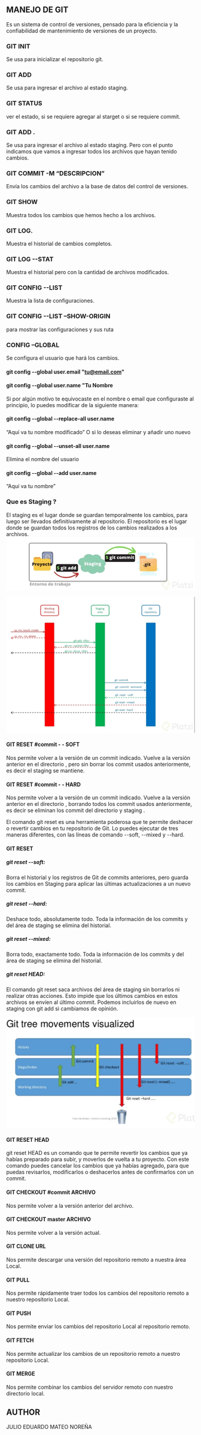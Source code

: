 ## MANEJO DE GIT

Es un sistema de control de versiones, pensado para la eficiencia y la confiabilidad de mantenimiento de versiones de un proyecto.

### GIT INIT
Se usa para inicializar el repositorio git.

### GIT ADD
Se usa para ingresar el archivo al estado staging.

### GIT STATUS
ver el estado, si se requiere agregar al starget o si se requiere commit.

### GIT ADD .
Se usa para ingresar el archivo al estado staging. Pero con el punto indicamos que vamos a ingresar todos los archivos que hayan tenido cambios.

### GIT COMMIT -M “DESCRIPCION”
Envía los cambios del archivo a la base de datos del control de versiones.

### GIT SHOW
Muestra todos los cambios que hemos hecho a los archivos.

### GIT LOG.
Muestra el historial de cambios completos.

### GIT LOG --STAT
Muestra el historial pero con la cantidad de archivos modificados.

### GIT CONFIG --LIST
Muestra la lista de configuraciones.

### GIT CONFIG --LIST  –SHOW-ORIGIN
para mostrar las configuraciones y sus ruta

### CONFIG –GLOBAL
Se configura el usuario que hará los cambios.

#### git config --global user.email "tu@email.com"
#### git config --global user.name "Tu Nombre

Si por algún motivo te equivocaste en el nombre o email que configuraste al principio, lo puedes modificar de la siguiente manera:

#### git config --global --replace-all user.name 
“Aquí va tu nombre modificado”
O si lo deseas eliminar y añadir uno nuevo

#### git config --global --unset-all user.name
Elimina el nombre del usuario
#### git config --global --add user.name 
“Aquí va tu nombre”

### Que es Staging ?

El staging es el lugar donde se guardan temporalmente los cambios, para luego ser llevados definitivamente al repositorio. El repositorio es el lugar donde se guardan todos los registros de los cambios realizados a los archivos.
![img_1.png](img_1.png)

![img.png](img.png)

#### GIT RESET   #commit - - SOFT

Nos permite volver a la versión de un commit indicado. Vuelve a la versión anterior en el directorio , pero sin borrar los commit usados anteriormente, es decir el staging se mantiene.

#### GIT RESET  #commit - - HARD
Nos permite volver a la versión de un commit indicado. Vuelve a la versión anterior en el directorio , borrando todos los commit usados anteriormente, es decir se eliminan los commit del directorio y staging .

El comando git reset es una herramienta poderosa que te permite deshacer o revertir cambios en tu repositorio de Git. Lo puedes ejecutar de tres maneras diferentes, con las líneas de comando --soft, --mixed y --hard.


#### GIT RESET

##### git reset --soft: 
Borra el historial y los registros de Git de commits anteriores, pero guarda los cambios en Staging para aplicar las últimas actualizaciones a un nuevo commit.

##### git reset --hard: 
Deshace todo, absolutamente todo. Toda la información de los commits y del área de staging se elimina del historial.

##### git reset --mixed: 
Borra todo, exactamente todo. Toda la información de los commits y del área de staging se elimina del historial.

##### git reset HEAD: 
El comando git reset saca archivos del área de staging sin borrarlos ni realizar otras acciones. Esto impide que los últimos cambios en estos archivos se envíen al último commit. Podemos incluirlos de nuevo en staging con git add si cambiamos de opinión.

![img_2.png](img_2.png)

#### GIT RESET HEAD
git reset HEAD es un comando que te permite revertir los cambios que ya habías preparado para subir, y moverlos de vuelta a tu proyecto. Con este comando puedes cancelar los cambios que ya habías agregado, para que puedas revisarlos, modificarlos o deshacerlos antes de confirmarlos con un commit.

#### GIT CHECKOUT  #commit ARCHIVO
Nos permite volver  a la versión anterior del archivo.

#### GIT CHECKOUT  master ARCHIVO
Nos permite volver  a la versión actual.

#### GIT CLONE URL
Nos permite descargar una versión del repositorio remoto a nuestra área Local.

#### GIT PULL
Nos permite rápidamente traer todos los cambios del repositorio remoto a nuestro repositorio Local.

#### GIT PUSH
Nos permite enviar los cambios del repositorio Local al repositorio remoto.

#### GIT FETCH
Nos permite actualizar los cambios de un repositorio remoto a nuestro repositorio Local.

#### GIT MERGE
Nos permite combinar los cambios del servidor remoto con nuestro directorio local.











## AUTHOR
JULIO EDUARDO MATEO NOREÑA




